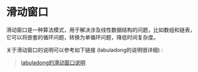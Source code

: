 # 滑动窗口

滑动窗口是一种算法模式，用于解决涉及线性数据结构的问题，比如数组和链表，它可以将嵌套的循环问题，转换为单循环问题，降低时间复杂度。

关于滑动窗口的说明可以参考如下链接 (labuladong的说明很详细) :

> [labuladong的滑动窗口说明](https://github.com/labuladong/fucking-algorithm/blob/master/%E7%AE%97%E6%B3%95%E6%80%9D%E7%BB%B4%E7%B3%BB%E5%88%97/%E6%BB%91%E5%8A%A8%E7%AA%97%E5%8F%A3%E6%8A%80%E5%B7%A7%E8%BF%9B%E9%98%B6.md)
